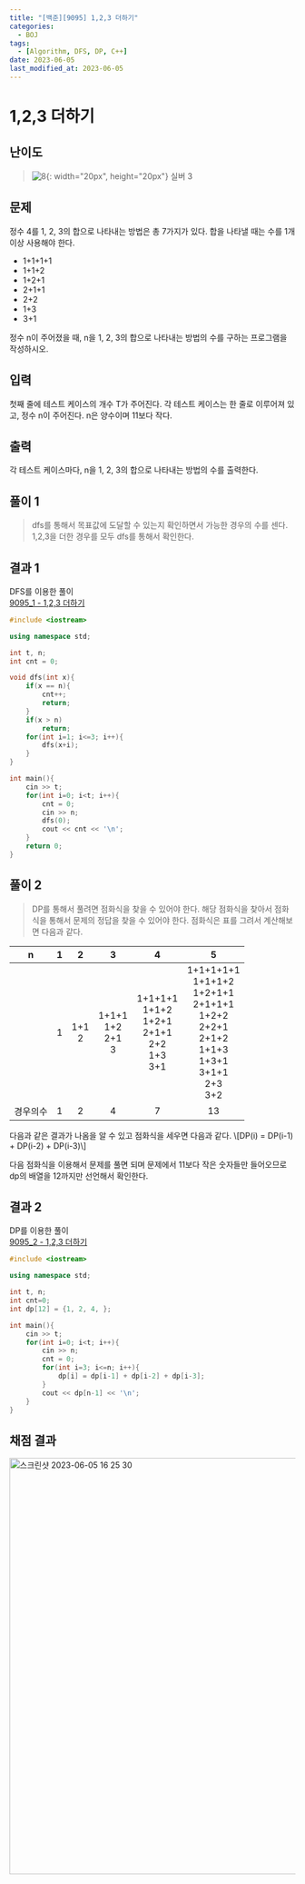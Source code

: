 ```yaml
---
title: "[백준][9095] 1,2,3 더하기"
categories:
  - BOJ
tags:
  - [Algorithm, DFS, DP, C++]
date: 2023-06-05
last_modified_at: 2023-06-05
---
```

# 1,2,3 더하기
## 난이도
> ![8](https://github.com/ihmmaru99/ihmmaru99.github.io/assets/109266664/40f259a0-6d4e-4cfa-a954-225e9b42961f){: width="20px", height="20px"} <span style="color:#585858"> 실버 3</span>

## 문제
정수 4를 1, 2, 3의 합으로 나타내는 방법은 총 7가지가 있다. 합을 나타낼 때는 수를 1개 이상 사용해야 한다.
- 1+1+1+1
- 1+1+2
- 1+2+1
- 2+1+1
- 2+2
- 1+3
- 3+1

정수 n이 주어졌을 때, n을 1, 2, 3의 합으로 나타내는 방법의 수를 구하는 프로그램을 작성하시오.
## 입력
첫째 줄에 테스트 케이스의 개수 T가 주어진다. 각 테스트 케이스는 한 줄로 이루어져 있고, 정수 n이 주어진다. n은 양수이며 11보다 작다.
## 출력
각 테스트 케이스마다, n을 1, 2, 3의 합으로 나타내는 방법의 수를 출력한다.

## 풀이 1
> dfs를 통해서 목표값에 도달할 수 있는지 확인하면서 가능한 경우의 수를 센다. 1,2,3을 더한 경우를 모두 dfs를 통해서 확인한다.

## 결과 1
DFS를 이용한 풀이<br>
[9095_1 - 1,2,3 더하기](https://github.com/ihmmaru99/BOJ/blob/main/9095/9095_1.cpp)

```c++
#include <iostream>

using namespace std;

int t, n;
int cnt = 0;

void dfs(int x){
    if(x == n){
        cnt++;
        return;
    }
    if(x > n)
        return;
    for(int i=1; i<=3; i++){
        dfs(x+i);
    }
}

int main(){
    cin >> t;
    for(int i=0; i<t; i++){
        cnt = 0;
        cin >> n;
        dfs(0); 
        cout << cnt << '\n';
    }
    return 0;
}
```

## 풀이 2
> DP를 통해서 풀려면 점화식을 찾을 수 있어야 한다. 해당 점화식을 찾아서 점화식을 통해서 문제의 정답을 찾을 수 있어야 한다.
점화식은 표를 그려서 계산해보면 다음과 같다.

|n|1|2|3|4|5|
|:---:|:---:|:---:|:---:|:---:|:---:|
||1|1+1<br>2|1+1+1<br>1+2<br>2+1<br>3|1+1+1+1<br>1+1+2<br>1+2+1<br>2+1+1<br>2+2<br>1+3<br>3+1|1+1+1+1+1<br>1+1+1+2<br>1+2+1+1<br>2+1+1+1<br>1+2+2<br>2+2+1<br>2+1+2<br>1+1+3<br>1+3+1<br>3+1+1<br>2+3<br>3+2<br>|
|경우의수|1|2|4|7|13|

다음과 같은 결과가 나옴을 알 수 있고 점화식을 세우면 다음과 같다.
\\[DP(i) = DP(i-1) + DP(i-2) + DP(i-3)\\]

다음 점화식을 이용해서 문제를 풀면 되며 문제에서 11보다 작은 숫자들만 들어오므로 dp의 배열을 12까지만 선언해서 확인한다.

## 결과 2
DP를 이용한 풀이<br>
[9095_2 - 1,2,3 더하기](https://github.com/ihmmaru99/BOJ/blob/main/9095/9095_2.cpp)
```c++
#include <iostream>

using namespace std;

int t, n;
int cnt=0;
int dp[12] = {1, 2, 4, };

int main(){
    cin >> t;
    for(int i=0; i<t; i++){
        cin >> n;
        cnt = 0;
        for(int i=3; i<=n; i++){
            dp[i] = dp[i-1] + dp[i-2] + dp[i-3];
        }
        cout << dp[n-1] << '\n';
    }
}
```

## 채점 결과
<img width="733" alt="스크린샷 2023-06-05 16 25 30" src="https://github.com/ihmmaru99/BOJ/assets/109266664/faea924d-71db-475b-b81c-4d9140736b54">


